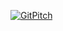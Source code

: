 [![GitPitch](https://gitpitch.com/assets/badge.svg)](https://gitpitch.com/szczeles/public-speaking)
